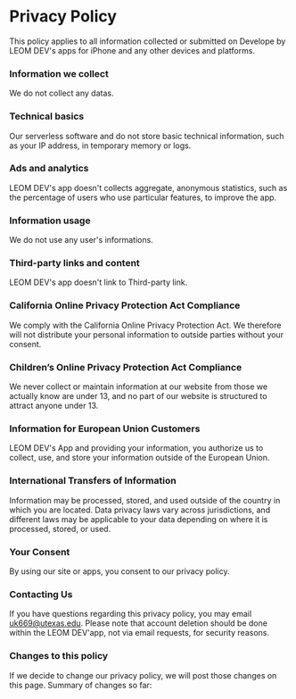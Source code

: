 # Privacy Policy

This policy applies to all information collected or submitted on Develope by LEOM DEV's apps for iPhone and any other devices and platforms.

### Information we collect

We do not collect any datas.

### Technical basics

Our serverless software and do not store basic technical information, such as your IP address, in temporary memory or logs.

### Ads and analytics

LEOM DEV's app doesn't collects aggregate, anonymous statistics, such as the percentage of users who use particular features, to improve the app.

### Information usage

We do not use any user's informations.

### Third-party links and content

LEOM DEV's app doesn't link to Third-party link.

### California Online Privacy Protection Act Compliance

We comply with the California Online Privacy Protection Act. We therefore will not distribute your personal information to outside parties without your consent.

### Children’s Online Privacy Protection Act Compliance

We never collect or maintain information at our website from those we actually know are under 13, and no part of our website is structured to attract anyone under 13.

### Information for European Union Customers

LEOM DEV's App and providing your information, you authorize us to collect, use, and store your information outside of the European Union.

### International Transfers of Information

Information may be processed, stored, and used outside of the country in which you are located. Data privacy laws vary across jurisdictions, and different laws may be applicable to your data depending on where it is processed, stored, or used.

### Your Consent

By using our site or apps, you consent to our privacy policy.

### Contacting Us

If you have questions regarding this privacy policy, you may email uk669@utexas.edu. Please note that account deletion should be done within the LEOM DEV'app, not via email requests, for security reasons.

### Changes to this policy

If we decide to change our privacy policy, we will post those changes on this page. Summary of changes so far:
